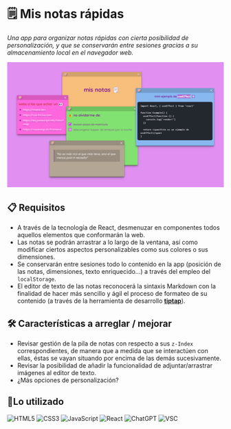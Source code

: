 # 🗒️ Mis notas rápidas
_Una app para organizar notas rápidas con cierta posibilidad de personalización, y que se conservarán entre sesiones gracias a su almacenamiento local en el navegador web._

<img src="public/screenshots/Demo_Notas.png" />

## 📋 Requisitos
* A través de la tecnología de React, desmenuzar en componentes todos aquellos elementos que conformarán la web.
* Las notas se podrán arrastrar a lo largo de la ventana, así como modificar ciertos aspectos personalizables como sus colores o sus dimensiones.
* Se conservarán entre sesiones todo lo contenido en la app (posición de las notas, dimensiones, texto enriquecido...) a través del empleo del <code>localStorage</code>.
* El editor de texto de las notas reconocerá la sintaxis Markdown con la finalidad de hacer más sencillo y ágil el proceso de formateo de su contenido (a través de la herramienta de desarrollo <strong><a href="https://tiptap.dev" target="_blank">tiptap</a></strong>).


## 🛠️ Características a arreglar / mejorar
* Revisar gestión de la pila de notas con respecto a sus <code>z-Index</code> correspondientes, de manera que a medida que se interactúen con ellas, éstas se vayan situando por encima de las demás sucesivamente. 
* Revisar la posibilidad de añadir la funcionalidad de adjuntar/arrastrar imágenes al editor de texto.
* ¿Más opciones de personalización?


## 📎Lo utilizado
![HTML5](https://img.shields.io/badge/html5-%23E34F26.svg?style=for-the-badge&logo=html5&logoColor=white)
![CSS3](https://img.shields.io/badge/css3-%231572B6.svg?style=for-the-badge&logo=css3&logoColor=white)
![JavaScript](https://img.shields.io/badge/javascript-%23323330.svg?style=for-the-badge&logo=javascript&logoColor=%23F7DF1E)
![React](https://img.shields.io/badge/react-%2320232a.svg?style=for-the-badge&logo=react&logoColor=%2361DAFB)
![ChatGPT](https://img.shields.io/badge/chatGPT-74aa9c?style=for-the-badge&logo=openai&logoColor=white)
![VSC](https://img.shields.io/badge/Visual_Studio_Code-0078D4?style=for-the-badge&logo=visual%20studio%20code&logoColor=white)